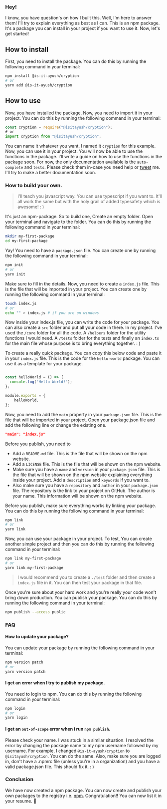 ### Hey!

I know, you have question's on how I built this. Well, I'm here to answer them! I'll try to explain everything as best as I can. This is an npm package. It's a package you can install in your project if you want to use it. Now, let's get started!

## How to install

First, you need to install the package. You can do this by running the following command in your terminal:

```bash
npm install @is-it-ayush/cryption
# or
yarn add @is-it-ayush/cryption
```

## How to use

Now, you have installed the package. Now, you need to import it in your project. You can do this by running the following command in your terminal:

```js
const cryption = require("@isitayush/cryption");
# or
import cryption from "@isitayush/cryption";
```

You can name it whatever you want. I named it `cryption` for this example. Now, you can use it in your project. You will now be able to use the functions in the package. I'll write a guide on how to use the functions in the package soon. For now, the only documentation available is the `auto-complete`  and `tests`. Please check them in-case you need help or [tweet](https://twitter.com/is_it_ayush) me. I'll try to make a better documentation soon.

### How to build your own.

> I'll teach you javascript way. You can use typescript if you want to. It'll all work the same but with the holy grail of added typesafety which is awesome! : )

It's just an npm-package. So to build one, Create an empty folder. Open your terminal and navigate to the folder. You can do this by running the following command in your terminal:

```bash
mkdir my-first-package
cd my-first-package
```
Yay! You need to have a `package.json` file. You can create one by running the following command in your terminal:
```bash
npm init
# or
yarn init
```

Make sure to fill in the details. Now, you need to create a `index.js` file. This is the file that will be imported in your project. You can create one by running the following command in your terminal:

```bash
touch index.js
# or
echo "" > index.js # if you are on windows
```

Now inside your index.js file, you can write the code for your package. You can also create a `src` folder and put all your code in there. In my project. I've used the `/core` folder for all the code.
A `/helpers` folder for the utility functions I would need. A `/tests` folder for the tests and finally an `index.ts` for the main file whose purpose is to bring everything together. : ) 

To create a really quick package. You can copy this below code and paste it in your `index.js` file. This is the code for the `hello-world` package. You can use it as a template for your package.

```js

const helloWorld = () => {
  console.log("Hello World!");
};

module.exports = {
    helloWorld,
};
```

Now, you need to add the `main` property in your `package.json` file. This is the file that will be imported in your project. Open your package.json file and add the following line or change the existing one.

```json
"main": "index.js"
```

Before you publish, you need to

- Add a `README.md` file. This is the file that will be shown on the npm website. 
- Add a `LICENSE` file. This is the file that will be shown on the npm website.
- Make sure you have a `name` and `version` in your `package.json` file. This is the file that will be shown on the npm website explaining everything inside your project. Add a `description` and `keywords` if you want to.
- Also make sure you have a `repository` and `author` in your `package.json` file. The repository is the link to your project on GitHub. The author is your name. This information will be shown on the npm website.


Before you publish, make sure everything works by linking your package. You can do this by running the following command in your terminal:

```bash
npm link
# or
yarn link
```

Now, you can use your package in your project. To test, You can create another simple project and then you can do this by running the following command in your terminal:

```bash
npm link my-first-package
# or
yarn link my-first-package
```
> I would recommend you to create a `./test` folder and then create a `index.js` file in it. You can then test your package in that file.

Once you're sure about your hard work and you're really your code won't bring down production. You can publish your package. You can do this by running the following command in your terminal:

```bash
npm publish --access public
```

### FAQ
#### How to update your package?

You can update your package by running the following command in your terminal:

```bash
npm version patch
# or
yarn version patch
```

#### I get an error when I try to publish my package.

You need to login to npm. You can do this by running the following command in your terminal:

```bash
npm login
# or
yarn login
```

#### I get an `out-of-scope` error when i run `npm publish`.

Please check your name. I was stuck in a similar situation. I resolved the error by changing the package name to my npm username followed by my username. For example, I changed `@is-it-ayush/cryption` to `@isitayush/cryption`. You can do the same.
Also, make sure you are logged in, don't have a .npmrc file (unless you're in a organization) and you have a valid package.json file.
This should fix it. : )

### Conclusion

We have now created a npm package. You can now create and publish your own packages to the registry i.e. [npm](npmjs.org). Congratulation!! You can now list it in your resume. 🎉